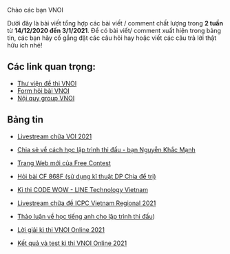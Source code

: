 Chào các bạn VNOI 

Dưới đây là bài viết tổng hợp các bài viết / comment chất lượng trong **2 tuần** từ **14/12/2020 đến 3/1/2021**. Để có bài viết/ comment xuất hiện trong bảng tin, các bạn hãy cố gắng đặt các câu hỏi hay hoặc viết các câu trả lời thật hữu ích nhé! 

## Các link quan trọng:
* [Thư viện đề thi VNOI](https://drive.google.com/drive/folders/1LBcmCf7TEwKJeaIgDRk-BBkHQbkHyR3n?usp=sharing)
* [Form hỏi bài VNOI](https://www.facebook.com/groups/VNOIForum/permalink/3591035067583968/)
* [Nội quy group VNOI](https://www.facebook.com/groups/VNOIForum/permalink/3551923554828453/)

## Bảng tin
* [Livestream chữa VOI 2021](https://www.facebook.com/vnoi.wiki/videos/308545883881762)

* [Chia sẻ về cách học lập trình thi đấu - bạn Nguyễn Khắc Mạnh](https://www.facebook.com/groups/VNOIForum/permalink/3794123667275106/)

* [Trang Web mới của Free Contest](https://www.facebook.com/groups/VNOIForum/permalink/3836861573001315/)

* [Hỏi bài CF 868F (sử dụng kĩ thuật DP Chia để trị)](https://www.facebook.com/groups/VNOIForum/permalink/3835637126457093/)

* [Kì thi CODE WOW - LINE Technology Vietnam](https://www.facebook.com/groups/VNOIForum/permalink/3830589686961837/)

* [Livestream chữa đề ICPC Vietnam Regional 2021](https://www.facebook.com/groups/VNOIForum/permalink/3826237537397052/)

* [Thảo luận về học tiếng anh cho lập trình thi đấu](https://www.facebook.com/groups/VNOIForum/permalink/3808249232529216/))

* [Lời giải kì thi VNOI Online 2021](https://www.facebook.com/groups/VNOIForum/permalink/3813838455303627/)

* [Kết quả và test kì thi VNOI Online 2021](https://www.facebook.com/groups/VNOIForum/permalink/3811864558834350/)


